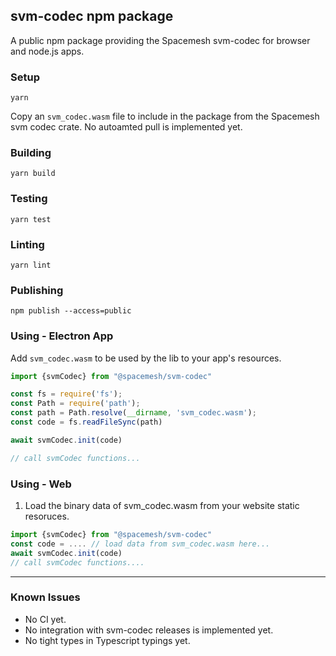 ## svm-codec npm package
A public npm package providing the Spacemesh svm-codec for browser and node.js apps.

### Setup
`yarn`

Copy an `svm_codec.wasm` file to include in the package from the Spacemesh svm codec crate. No autoamted pull is implemented yet.

### Building
`yarn build`

### Testing
`yarn test`

### Linting
`yarn lint`

### Publishing
`npm publish --access=public`

### Using - Electron App

Add `svm_codec.wasm` to be used by the lib to your app's resources.

```TypeScript
import {svmCodec} from "@spacemesh/svm-codec"

const fs = require('fs');
const Path = require('path');
const path = Path.resolve(__dirname, 'svm_codec.wasm');
const code = fs.readFileSync(path)

await svmCodec.init(code)

// call svmCodec functions...

```

### Using - Web

1. Load the binary data of svm_codec.wasm from your website static resoruces.

```TypeScript
import {svmCodec} from "@spacemesh/svm-codec"
const code = .... // load data from svm_codec.wasm here...
await svmCodec.init(code)
// call svmCodec functions....
```
-----

### Known Issues
- No CI yet.
- No integration with svm-codec releases is implemented yet.
- No tight types in Typescript typings yet.

